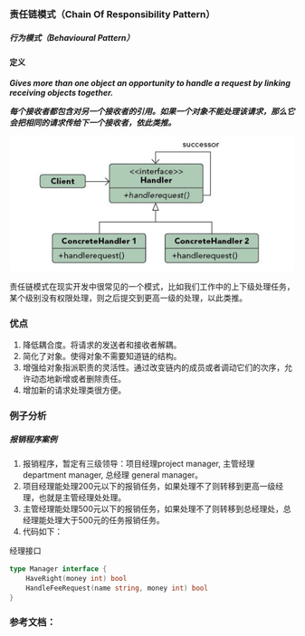 ### 责任链模式（Chain Of Responsibility Pattern）
         
##### 行为模式（Behavioural Pattern）

#### 定义

***Gives more than one object an opportunity to handle a request by linking receiving objects together.***

***每个接收者都包含对另一个接收者的引用。如果一个对象不能处理该请求，那么它会把相同的请求传给下一个接收者，依此类推。***

![Chain_Of_Responsibility Pattern UML](https://github.com/nox60/go-design-pattern/blob/master/images/chain_of_responsibility_pattern.png)

责任链模式在现实开发中很常见的一个模式，比如我们工作中的上下级处理任务，某个级别没有权限处理，则之后提交到更高一级的处理，以此类推。

### 优点
1. 降低耦合度。将请求的发送者和接收者解耦。 
2. 简化了对象。使得对象不需要知道链的结构。 
3. 增强给对象指派职责的灵活性。通过改变链内的成员或者调动它们的次序，允许动态地新增或者删除责任。 
4. 增加新的请求处理类很方便。

### 例子分析

##### 报销程序案例
1. 报销程序，暂定有三级领导：项目经理project manager, 主管经理 department manager, 总经理 general manager。
2. 项目经理能处理200元以下的报销任务，如果处理不了则转移到更高一级经理，也就是主管经理处处理。
3. 主管经理能处理500元以下的报销任务，如果处理不了则转移到总经理处，总经理能处理大于500元的任务报销任务。
4. 代码如下：

经理接口
```go
type Manager interface {
	HaveRight(money int) bool
	HandleFeeRequest(name string, money int) bool
}
```






### 参考文档：
